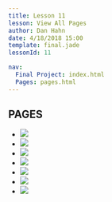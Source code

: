 ```yaml
---
title: Lesson 11
lesson: View All Pages
author: Dan Hahn
date: 4/18/2018 15:00
template: final.jade
lessonId: 11

nav:
  Final Project: index.html
  Pages: pages.html
---
```


## PAGES

* [![](pages/Fall-2017-site1.png)](pages/Fall-2017-site1.png)
* [![](pages/Fall-2017-site2.png)](pages/Fall-2017-site2.png)
* [![](pages/Fall-2017-site3.png)](pages/Fall-2017-site3.png)
* [![](pages/Fall-2017-site4.png)](pages/Fall-2017-site4.png)
* [![](pages/Fall-2017-site5.png)](pages/Fall-2017-site5.png)
* [![](pages/Fall-2017-site6.png)](pages/Fall-2017-site6.png)
* [![](pages/Fall-2017-site7.png)](pages/Fall-2017-site7.png)
